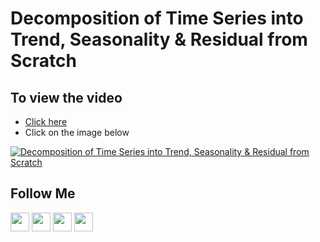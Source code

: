 # Decomposition of Time Series into Trend, Seasonality & Residual from Scratch
## To view the video
* [Click here](https://youtu.be/6iVJPG9RQXQ)
* Click on the image below

[![Decomposition of Time Series into Trend, Seasonality & Residual from Scratch](http://img.youtube.com/vi/6iVJPG9RQXQ/0.jpg)](http://www.youtube.com/watch?v=6iVJPG9RQXQ)

## Follow Me
<a href="https://twitter.com/_bhaveshbhatt" target="_blank"><img class="ai-subscribed-social-icon" src="https://bhattbhavesh91.github.io/assets/images/tw.png" width="30"></a>
<a href="https://www.youtube.com/bhaveshbhatt8791/" target="_blank"><img class="ai-subscribed-social-icon" src="https://bhattbhavesh91.github.io/assets/images/ytb.png" width="30"></a>
<a href="https://github.com/bhattbhavesh91" target="_blank"><img class="ai-subscribed-social-icon" src="https://bhattbhavesh91.github.io/assets/images/gthb.png" width="30"></a>
<a href="https://www.linkedin.com/in/bhattbhavesh91/" target="_blank"><img class="ai-subscribed-social-icon" src="https://bhattbhavesh91.github.io/assets/images/lnkdn.png" width="30"></a>
